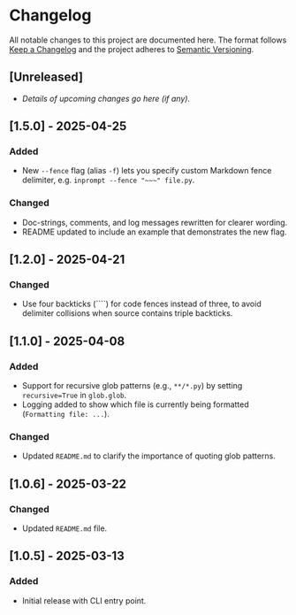 # Changelog

All notable changes to this project are documented here.
The format follows [Keep a Changelog](https://keepachangelog.com/) and
the project adheres to [Semantic Versioning](https://semver.org/).

## [Unreleased]

- _Details of upcoming changes go here (if any)._

## [1.5.0] - 2025-04-25

### Added

- New `--fence` flag (alias `-f`) lets you specify custom Markdown fence delimiter, e.g.
  `inprompt --fence "~~~" file.py`.

### Changed

- Doc-strings, comments, and log messages rewritten for clearer wording.
- README updated to include an example that demonstrates the new flag.

## [1.2.0] - 2025-04-21

### Changed

- Use four backticks (````) for code fences instead of three, to avoid delimiter collisions when source contains triple backticks.

## [1.1.0] - 2025-04-08

### Added

- Support for recursive glob patterns (e.g., `**/*.py`) by setting `recursive=True` in
  `glob.glob`.
- Logging added to show which file is currently being formatted (`Formatting file:
...`).

### Changed

- Updated `README.md` to clarify the importance of quoting glob patterns.

## [1.0.6] - 2025-03-22

### Changed

- Updated `README.md` file.

## [1.0.5] - 2025-03-13

### Added

- Initial release with CLI entry point.
